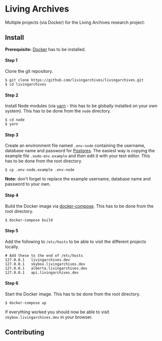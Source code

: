 # Living Archives

Multiple projects (via Docker) for the Living Archives research project:

## Install

**Prerequisite:** [Docker](https://www.docker.com/) has to be installed.

#### Step 1

Clone the git repository.

```
$ git clone https://github.com/livingarchives/livingarchives.git
$ cd livingarchives
```

#### Step 2

Install Node modules (via [yarn](https://github.com/yarnpkg/yarn) - this has to be globally installed on your own system). This has to be done from the `node` directory.

```
$ cd node
$ yarn
```

#### Step 3

Create an environment file named `.env-node` containing the username, database name and password for [Postgres](https://www.postgresql.org/). The easiest way is copying the example file `.node-env.example` and then edit it with your text editor. This has to be done from the root directory.

```
$ cp .env-node.example .env-node
```

**Note:** don't forget to replace the example username, database name and password to your own.

#### Step 4

Build the Docker image via [docker-compose](https://docs.docker.com/compose/). This has to be done from the root directory.

```
$ docker-compose build
```

#### Step 5

Add the following to `/etc/hosts` to be able to visit the different projects locally.

```
# Add these to the end of /etc/hosts
127.0.0.1   livingarchives.dev
127.0.0.1   skybox.livingarchives.dev
127.0.0.1   alberta.livingarchives.dev
127.0.0.1   api.livingarchives.dev
```

#### Step 6

Start the Docker image. This has to be done from the root directory.

```
$ docker-compose up
```

If everything worked you should now be able to visit `skybox.livingarchives.dev` in your browser.

## Contributing
